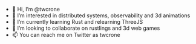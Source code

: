 - 👋 Hi, I’m @twcrone
- 👀 I’m interested in distributed systems, observability and 3d animations
- 🌱 I’m currently learning Rust and relearning ThreeJS
- 💞️ I’m looking to collaborate on rustlings and 3d web games
- 📫 You can reach me on Twitter as twcrone
